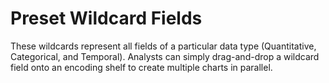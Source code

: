 # Preset Wildcard Fields

These wildcards represent all fields of a particular data type \(Quantitative, Categorical, and Temporal\). Analysts can simply drag-and-drop a wildcard field onto an encoding shelf to create multiple charts in parallel.

